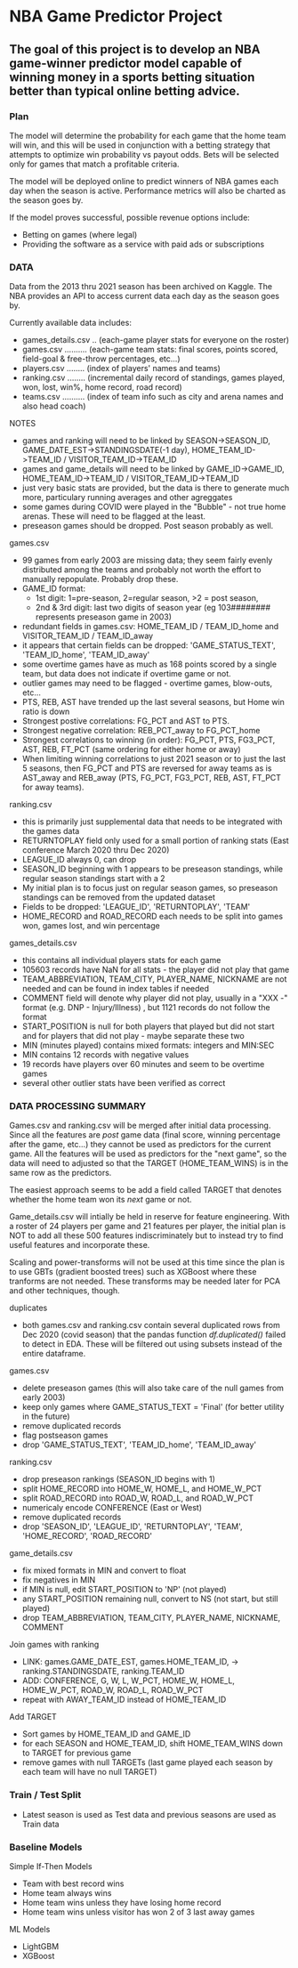 # NBA Game Predictor Project

## The goal of this project is to develop an NBA game-winner predictor model capable of winning money in a sports betting situation better than typical online betting advice.

### Plan

The model will determine the probability for each game that the home team will win, and this will  be used in conjunction with a betting strategy that attempts to optimize win probability vs payout odds. Bets will be selected only for games that match a profitable criteria.

The model will be deployed online to predict winners of NBA games each day when the season is active. Performance metrics will also be charted as the season goes by. 

If the model proves successful, possible revenue options include:
 - Betting on games (where legal)
 - Providing the software as a service with paid ads or subscriptions

### DATA

Data from the 2013 thru 2021 season has been archived on Kaggle. The NBA provides an API to access current data each day as the season goes by. 

Currently available data includes:

 - games_details.csv .. (each-game player stats for everyone on the roster)
 - games.csv .......... (each-game team stats: final scores, points scored, field-goal & free-throw percentages, etc...)
 - players.csv ........ (index of players' names and teams)
 - ranking.csv ........ (incremental daily record of standings, games played, won, lost, win%, home record, road record)
 - teams.csv .......... (index of team info such as city and arena names and also head coach) 
 
 NOTES 
 - games and ranking will need to be linked by SEASON->SEASON_ID, GAME_DATE_EST->STANDINGSDATE(-1 day), HOME_TEAM_ID->TEAM_ID / VISITOR_TEAM_ID->TEAM_ID
 - games and game_details will need to be linked by GAME_ID->GAME_ID, HOME_TEAM_ID->TEAM_ID / VISITOR_TEAM_ID->TEAM_ID
 - just very basic stats are provided, but the data is there to generate much more, particulary running averages and other agreggates
 - some games during COVID were played in the "Bubble" - not true home arenas. These will need to be flagged at the least.
 - preseason games should be dropped. Post season probably as well.
 
 games.csv
 - 99 games from early 2003 are missing data; they seem fairly evenly distributed among the teams and probably not worth the effort to manually repopulate. Probably drop these.
 - GAME_ID format:
    - 1st digit: 1=pre-season, 2=regular season, >2 = post season,
    - 2nd & 3rd digit: last two digits of season year (eg 103######## represents preseason game in 2003)
 - redundant fields in games.csv: HOME_TEAM_ID / TEAM_ID_home and VISITOR_TEAM_ID / TEAM_ID_away
 - it appears that certain fields can be dropped: 'GAME_STATUS_TEXT', 'TEAM_ID_home', 'TEAM_ID_away'
 - some overtime games have as much as 168 points scored by a single team, but data does not indicate if overtime game or not.
 - outlier games may need to be flagged - overtime games, blow-outs, etc...
 - PTS, REB, AST have trended up the last several seasons, but Home win ratio is down
 - Strongest postive correlations: FG_PCT and AST to PTS.
 - Strongest negative correlation: REB_PCT_away to FG_PCT_home 
 - Strongest correlations to winning (in order): FG_PCT, PTS, FG3_PCT, AST, REB, FT_PCT (same ordering for either home or away)
 - When limiting winning correlations to just 2021 season or to just the last 5 seasons, then FG_PCT and PTS are reversed for away teams as is AST_away and REB_away (PTS, FG_PCT, FG3_PCT, REB, AST, FT_PCT for away teams).
 
 ranking.csv
 - this is primarily just supplemental data that needs to be integrated with the games data
 - RETURNTOPLAY field only used for a small portion of ranking stats (East conference March 2020 thru Dec 2020)
 - LEAGUE_ID always 0, can drop
 - SEASON_ID beginning with 1 appears to be preseason standings, while regular season standings start with a 2
 - My initial plan is to focus just on regular season games, so preseason standings can be removed from the updated dataset
 - Fields to be dropped: 'LEAGUE_ID', 'RETURNTOPLAY', 'TEAM'
 - HOME_RECORD and ROAD_RECORD each needs to be split into games won, games lost, and win percentage
 
 games_details.csv
 - this contains all individual players stats for each game
 - 105603 records have NaN for all stats - the player did not play that game
 - TEAM_ABBREVIATION, TEAM_CITY, PLAYER_NAME, NICKNAME are not needed and can be found in index tables if needed
 - COMMENT field will denote why player did not play, usually in a "XXX -" format (e.g. DNP - Injury/Illness) , but 1121 records do not follow the format
 - START_POSITION is null for both players that played but did not start and for players that did not play - maybe separate these two
 - MIN (minutes played) contains mixed formats: integers and MIN:SEC
 - MIN contains 12 records with negative values
 - 19 records have players over 60 minutes and seem to be overtime games
 - several other outlier stats have been verified as correct
 
 
 ### DATA PROCESSING SUMMARY

Games.csv and ranking.csv will be merged after initial data processing. Since all the features are *post* game data (final score, winning percentage after the game, etc...) they cannot be used as predictors for the current game. All the features will be used as predictors for the "next game", so the data will need to adjusted so that the TARGET (HOME_TEAM_WINS) is in the same row as the predictors. 

The easiest approach seems to be add a field called TARGET that denotes whether the home team won its *next* game or not.

Game_details.csv will intially be held in reserve for feature engineering. With a roster of 24 players per game and 21 features per player, the initial plan is NOT to add all these 500 features indiscriminately but to instead try to find useful features and incorporate these.

Scaling and power-transforms will not be used at this time since the plan is to use GBTs (gradient boosted trees) such as XGBoost where these tranforms are not needed. These transforms may be needed later for PCA and other techniques, though.


duplicates

 - both games.csv and ranking.csv contain several duplicated rows from Dec 2020 (covid season) that the pandas function *df.duplicated()* failed to detect in EDA. These will be filtered out using subsets instead of the entire dataframe.

 games.csv
 
 - delete preseason games (this will also take care of the null games from early 2003)
 - keep only games where GAME_STATUS_TEXT = 'Final' (for better utility in the future)
 - remove duplicated records 
 - flag postseason games 
 - drop 'GAME_STATUS_TEXT', 'TEAM_ID_home', 'TEAM_ID_away'

ranking.csv
 
 - drop preseason rankings (SEASON_ID begins with 1)
 - split HOME_RECORD into HOME_W, HOME_L, and HOME_W_PCT
 - split ROAD_RECORD into ROAD_W, ROAD_L, and ROAD_W_PCT
 - numericaly encode CONFERENCE (East or West)
 - remove duplicated records
 - drop 'SEASON_ID', 'LEAGUE_ID', 'RETURNTOPLAY', 'TEAM', 'HOME_RECORD', 'ROAD_RECORD'

 game_details.csv
 
 - fix mixed formats in MIN and convert to float
 - fix negatives in MIN
 - if MIN is null, edit START_POSITION to 'NP' (not played)
 - any START_POSITION remaining null, convert to NS (not start, but still played)
 - drop TEAM_ABBREVIATION, TEAM_CITY, PLAYER_NAME, NICKNAME, COMMENT
 
 Join games with ranking
 
  - LINK: games.GAME_DATE_EST, games.HOME_TEAM_ID, -> ranking.STANDINGSDATE, ranking.TEAM_ID 
  - ADD: CONFERENCE, G, W, L, W_PCT, HOME_W, HOME_L, HOME_W_PCT, ROAD_W, ROAD_L, ROAD_W_PCT
  - repeat with AWAY_TEAM_ID instead of HOME_TEAM_ID
  
 Add TARGET
 
  - Sort games by HOME_TEAM_ID and GAME_ID
  - for each SEASON and HOME_TEAM_ID, shift HOME_TEAM_WINS down to TARGET for previous game
  - remove games with null TARGETs (last game played each season by each team will have no null TARGET)
  
  ### Train / Test Split
  
  - Latest season is used as Test data and previous seasons are used as Train data
  
  ### Baseline Models
  
  Simple If-Then Models

 - Team with best record wins
 - Home team always wins
 - Home team wins unless they have losing home record
 - Home team wins unless visitor has won 2 of 3 last away games
 
ML Models

 - LightGBM
 - XGBoost